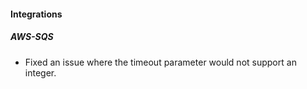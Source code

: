 #### Integrations
##### AWS-SQS
- Fixed an issue where the timeout parameter would not support an integer.


